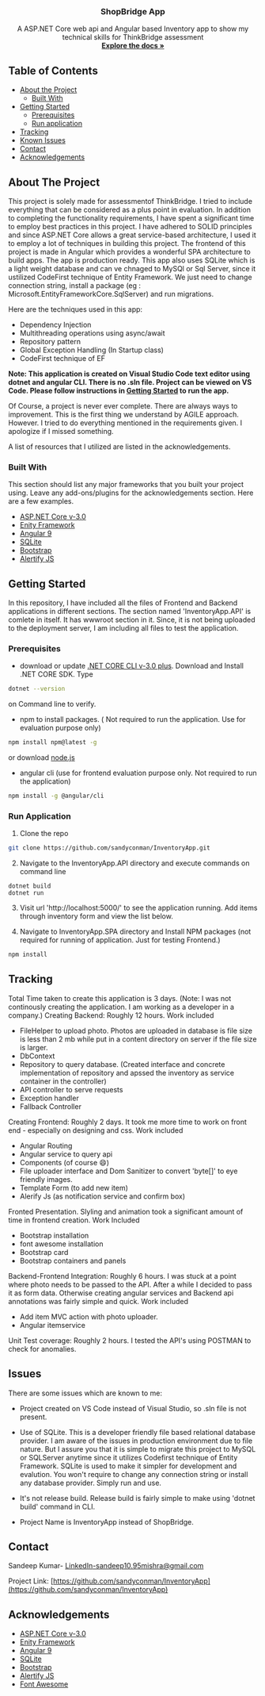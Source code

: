 


<!-- PROJECT Name -->
<br />
<p align="center">
   <h3 align="center">ShopBridge App</h3>

  <p align="center">
    A ASP.NET Core web api and Angular based Inventory app to show my technical skills for ThinkBridge assessment
    <br />
    <a href="https://github.com/sandyconman/InventoryApp"><strong>Explore the docs »</strong></a>
    <br />
  </p>
</p>



<!-- TABLE OF CONTENTS -->
## Table of Contents

* [About the Project](#about-the-project)
  * [Built With](#built-with)
* [Getting Started](#getting-started)
  * [Prerequisites](#prerequisites)
  * [Run application](#run-application)
* [Tracking](#tracking)
* [Known Issues](#issues)
* [Contact](#contact)
* [Acknowledgements](#acknowledgements)



<!-- ABOUT THE PROJECT -->
## About The Project

This project is solely made for assessmentof ThinkBridge. I tried to include everything that can be considered as a plus point in evaluation. In addition to completing the functionality requirements, I have spent a significant time to employ best practices in this project. I have adhered to SOLID principles and since ASP.NET Core allows a great service-based architecture, I used it to employ a lot of techniques in building this project. The frontend of this project is made in Angular which provides a wonderful SPA architecture to build apps. The app is production ready.
This app also uses SQLite which is a light weight database and can ve chnaged to MySQl or Sql Server, since it ustilized CodeFirst technique of Entity Framework. We just need to change connection string, install a package (eg : Microsoft.EntityFrameworkCore.SqlServer) and run migrations.

Here are the techniques used in this app:
* Dependency Injection
* Multithreading operations using async/await
* Repository pattern
* Global Exception Handling (In Startup class)
* CodeFirst technique of EF

<b>Note: This application is created on Visual Studio Code text editor using dotnet and angular CLI. There is no .sln file. Project can be viewed on VS Code. Please follow instructions in [Getting Started](#getting-started) to run the app.</b>

Of Course, a project is never ever complete. There are always ways to improvement. This is the first thing we understand by AGILE approach. However. I tried to do everything mentioned in the requirements given. I apologize if I missed something.

A list of resources that I utilized are listed in the acknowledgements.

### Built With
This section should list any major frameworks that you built your project using. Leave any add-ons/plugins for the acknowledgements section. Here are a few examples.
* [ASP.NET Core v-3.0](https://docs.microsoft.com/en-us/aspnet/core/?view=aspnetcore-3.1)
* [Enity Framework](https://docs.microsoft.com/en-us/ef/)
* [Angular 9](https://angular.io)
* [SQLite](https://www.sqlite.org/index.html)
* [Bootstrap](https://getbootstrap.com)
* [Alertify JS](https://alertifyjs.com/)

<!-- GETTING STARTED -->
## Getting Started

In this repository, I have included all the files of Frontend and Backend applications in different sections. The section named 'InventoryApp.API' is comlete in itself. It has wwwroot section in it. Since, it is not being uploaded to the deployment server, I am including all files to test the application.

### Prerequisites

* download or update [.NET CORE CLI v-3.0 plus](https://dotnet.microsoft.com/download). Download and Install .NET CORE SDK. Type 
```sh
dotnet --version
```
on Command line to verify.

* npm to install packages. ( Not required to run the application. Use for evaluation purpose only)
```sh
npm install npm@latest -g
```
or download [node.js](https://nodejs.org/en/)

* angular cli (use for frontend evaluation purpose only. Not required to run the application)
```sh
npm install -g @angular/cli
```


### Run Application

1. Clone the repo
```sh
git clone https://github.com/sandyconman/InventoryApp.git
```
2. Navigate to the InventoryApp.API directory and execute commands on command line
```JS
dotnet build
dotnet run
```
3. Visit url 'http://localhost:5000/' to see the application running. Add items through inventory form and view the list below.

4. Navigate to InventoryApp.SPA directory and Install NPM packages (not required for running of application. Just for testing Frontend.)
```sh
npm install
```


<!-- tracking -->
## Tracking
Total Time taken to create this application is 3 days. (Note: I was not continously creating the application. I am working as a developer in a company.)
Creating Backend: Roughly 12 hours. Work included
* FileHelper to upload photo. Photos are uploaded in database is file size is less than 2 mb while put in a content directory on server if the file size is larger. 
* DbContext
* Repository to query database. (Created interface and concrete implementation of repository and apssed the inventory as service container in the controller)
* API controller to serve requests
* Exception handler
* Fallback Controller

Creating Frontend: Roughly 2 days. It took me more time to work on front end - especially on designing and css. Work included
* Angular Routing
* Angular service to query api
* Components (of course :smile:)
* File uploader interface and Dom Sanitizer to convert 'byte[]' to eye friendly images.
* Template Form (to add new item)
* Alerify Js (as notification service and confirm box)

Fronted Presentation. Slyling and animation took a significant amount of time in frontend creation. Work Included
* Bootstrap installation
* font awesome installation
* Bootstrap card
* Bootstrap containers and panels

Backend-Frontend Integration: Roughly 6 hours. I was stuck at a point where photo needs to be passed to the API. After a while I decided to pass it as form data. Otherwise creating angular services and Backend api annotations was fairly simple and quick. Work included
* Add item MVC action with photo uploader.
* Angular itemservice

Unit Test coverage: Roughly 2 hours. I tested the API's using POSTMAN to check for anomalies.


<!-- KNOWN ISSUES -->
## Issues

There are some issues which are known to me:

* Project created on VS Code instead of Visual Studio, so .sln file is not present. 

* Use of SQLite. This is a developer friendly file based relational database provider. I am aware of the issues in production environment due to file nature. But I assure you that it is simple to migrate this project to MySQL or SQLServer anytime since it utilizes Codefirst technique of Entity Framework. SQLite is used to make it simpler for development and evalution. You won't require to change any connection string or install any database provider. Simply run and use.

* It's not release build. Release build is fairly simple to make using 'dotnet build' command in CLI.

* Project Name is InventoryApp instead of ShopBridge.


<!-- CONTACT -->
## Contact

Sandeep Kumar- [LinkedIn](https://www.linkedin.com/in/sandeep-kumar-mishra-100295/)-sandeep10.95mishra@gmail.com

Project Link: [https://github.com/sandyconman/InventoryApp](https://github.com/sandyconman/InventoryApp)



<!-- ACKNOWLEDGEMENTS -->
## Acknowledgements
* [ASP.NET Core v-3.0](https://docs.microsoft.com/en-us/aspnet/core/?view=aspnetcore-3.1)
* [Enity Framework](https://docs.microsoft.com/en-us/ef/)
* [Angular 9](https://angular.io)
* [SQLite](https://www.sqlite.org/index.html)
* [Bootstrap](https://getbootstrap.com)
* [Alertify JS](https://alertifyjs.com/)
* [Font Awesome](https://fontawesome.com)

